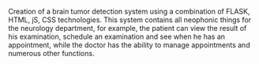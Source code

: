 Creation of a brain tumor detection system using a combination of FLASK, HTML, jS, CSS technologies. 
This system contains all neophonic things for the neurology department, for example, the patient can view the result of his examination, 
schedule an examination and see when he has an appointment,
while the doctor has the ability to manage appointments and numerous other functions.
